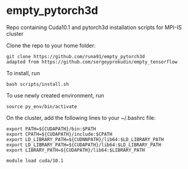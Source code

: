 # empty_pytorch3d
Repo containing Cuda10.1 and pytorch3d installation scripts for MPI-IS cluster

Clone the repo to your home folder:

	git clone https://github.com/runa91/empty_pytorch3d   
	adapted from https://github.com/sergeyprokudin/empty_tensorflow

To install, run

	bash scripts/install.sh

To use newly created environment, run

	source py_env/bin/activate
	
On the cluster, add the following lines to your ~/.bashrc file:

	export PATH=${CUDAPATH}/bin:$PATH
	export CPATH=${CUDAPATH}/include:$CPATH
	export LD_LIBRARY_PATH=${CUDNNPATH}/lib64:$LD_LIBRARY_PATH
	export LD_LIBRARY_PATH=${CUDAPATH}/lib64:$LD_LIBRARY_PATH
	export LIBRARY_PATH=${CUDAPATH}/lib64:$LIBRARY_PATH
	
	module load cuda/10.1
